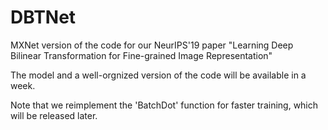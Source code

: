 # DBTNet
MXNet version of the code for our NeurIPS'19 paper "Learning Deep Bilinear Transformation for Fine-grained Image Representation"


The model and a well-orgnized version of the code will be available in a week.

Note that we reimplement the 'BatchDot' function for faster training, which will be released later.
